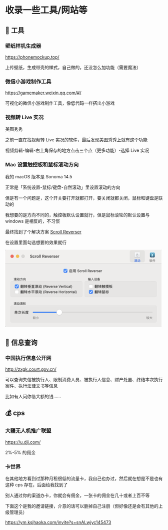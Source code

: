 # 收录一些工具/网站等

## 🔧 工具

### 壁纸样机生成器

https://phonemockup.top/

上传壁纸，生成带壳的样式，自己做的，还没怎么加功能（需要魔法）

### 微信小游戏制作工具

https://gamemaker.weixin.qq.com/#/

可视化的微信小游戏制作工具，像低代码一样搭出小游戏

### 视频转 Live 实况

美图秀秀

之前一直在找视频转 Live 实况的软件，最后发现美图秀秀上就有这个功能

视频剪辑-编辑-右上角保存的地方点击三个点（更多功能）-选择 Live 实况

### Mac 设置触控板和鼠标滚动方向

我的 macOS 版本是 Sonoma 14.5

正常是「系统设置-鼠标/键盘-自然滚动」里设置滚动的方向

但是有一个问题是，这个开关要打开就都打开，要关闭就都关闭，鼠标和键盘是联动的

我想要的是方向不同的，触控板默认设置就行，但是鼠标滚轮的默认设置与 windows 是相反的，不习惯

最终找到了个解决方案 [Scroll Reverser](https://pilotmoon.com/scrollreverser/)

在设置里面勾选想要的效果就行

<img src="/imgs/tips/scroll-reverser.png" width="500" />

## 📖 信息查询

### 中国执行信息公开网

http://zxgk.court.gov.cn/

可以查询失信被执行人、限制消费人员、被执行人信息、财产处置、终结本次执行案件、执行法律文书等信息

比如有人问你借大额的钱……

## 💰 cps

### 大疆无人机推广联盟

https://u.dji.com/

2%-5% 的佣金

### 卡世界

在其他地方看到过那种月租很低的流量卡，我自己也办过，然后就在想是不是也有这种 cps 存在，后面给我找到了

别人通过你的渠道办卡，你就会有佣金，一张卡的佣金在几十或者上百不等

下面这个是我的邀请链接，介意的话可以删掉自己注册（但好像还是会有其他的上级管理员）

https://ym.ksjhaoka.com/invite?s=snALwjyc145473
